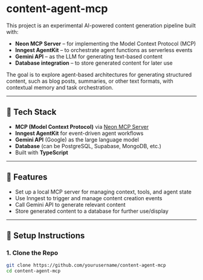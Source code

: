 # content-agent-mcp

This project is an experimental AI-powered content generation pipeline built with:

- **Neon MCP Server** – for implementing the Model Context Protocol (MCP)
- **Inngest AgentKit** – to orchestrate agent functions as serverless events
- **Gemini API** – as the LLM for generating text-based content
- **Database integration** – to store generated content for later use

The goal is to explore agent-based architectures for generating structured content, such as blog posts, summaries, or other text formats, with contextual memory and task orchestration.

---

## 🧩 Tech Stack

- **MCP (Model Context Protocol)** via [Neon MCP Server](https://github.com/neonsecret/mcp-server)
- **Inngest AgentKit** for event-driven agent workflows
- **Gemini API** (Google) as the large language model
- **Database** (can be PostgreSQL, Supabase, MongoDB, etc.)
- Built with **TypeScript**

---

## 🧠 Features

- Set up a local MCP server for managing context, tools, and agent state
- Use Inngest to trigger and manage content creation events
- Call Gemini API to generate relevant content
- Store generated content to a database for further use/display

---

## 🚀 Setup Instructions

### 1. Clone the Repo

```bash
git clone https://github.com/yourusername/content-agent-mcp
cd content-agent-mcp
